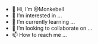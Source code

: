 - 👋 Hi, I’m @Monkebell
- 👀 I’m interested in ...
- 🌱 I’m currently learning ...
- 💞️ I’m looking to collaborate on ...
- 📫 How to reach me ...

<!---
Monkebell/Monkebell is a ✨ special ✨ repository because its `README.md` (this file) appears on your GitHub profile.
You can click the Preview link to take a look at your changes.
--->
